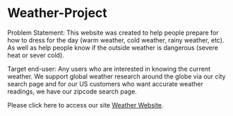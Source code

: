 # Weather-Project


Problem Statement: This website was created to help people prepare for how to dress for the day (warm weather, cold weather, rainy weather, etc). As well as help people know if the outside weather is dangerous (severe heat or sever cold). 

Target end-user: Any users who are interested in knowing the current weather. We support global weather research around the globe via our city search page and for our US customers who want accurate weather readings, we have our zipcode search page.


Please click here to access our site [Weather Website](https://kevinortiz43.github.io/Weather-Project/).
